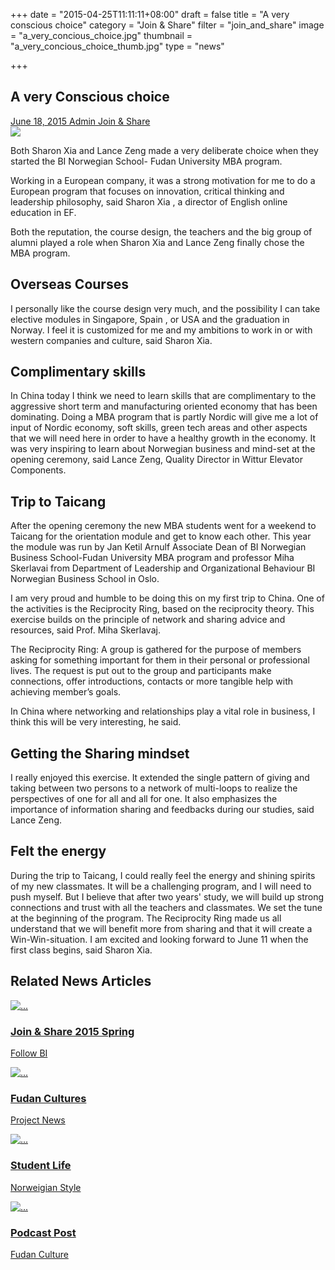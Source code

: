 +++
date = "2015-04-25T11:11:11+08:00"
draft = false
title = "A very conscious choice"
category = "Join & Share"
filter = "join_and_share"
image = "a_very_concious_choice.jpg"
thumbnail = "a_very_concious_choice_thumb.jpg"
type = "news"

+++
<div class="row">
  <div class="col-sm-8 col-sm-offset-2">
    <h2 class="title">A very Conscious choice</h2>
    <div class="toolbar">
      <a href="#">
        <i class="fa fa-calendar"></i>
        <span>June 18, 2015</span>
      </a>
      <a href="#">
        <i class="fa fa-user"></i>
        <span>Admin</span>
      </a>
      <a href="#">
        <i class="fa fa-star-o"></i>
        <span>Join & Share</span>
      </a>
      <span class='st_sharethis'></span>
      <span class='st_facebook'></span>
      <span class='st_twitter'></span>
      <span class='st_linkedin'></span>
      <span class='st_pinterest'></span>
      <span class='st_email'></span>
    </div>
  </div>
</div>
<div class="row">
  <div class="col-sm-8 col-sm-offset-2">
    <img class="img-responsive center-block img-rounded-half margin-20 " src="https://placeholdit.imgix.net/~text?txtsize=84&txt=900%C3%97600&w=900&h=600" />
  </div>
</div>
<div class="row">
  <div class="col-sm-8 col-sm-offset-2">
    <p>Both Sharon Xia and Lance Zeng made a very deliberate choice when they started the BI Norwegian School- Fudan University MBA program.</p>
    <p>Working in a European company, it was a strong motivation for me to do a European program that focuses on innovation, critical thinking and leadership philosophy, said Sharon Xia , a director of English online education in EF.</p>
    <p>Both the reputation, the course design, the teachers and the big group of alumni played a role when Sharon Xia and Lance Zeng finally chose the MBA program.</p>
    <h2>Overseas Courses</h2>
    <p>I personally like the course design very much, and the possibility I can take elective modules in Singapore, Spain , or USA and the graduation in Norway. I feel it is customized for me and my ambitions to work in or with western companies and culture, said Sharon Xia.</p>
    <h2>Complimentary skills</h2>
    <p>In China today I think we need to learn skills that are complimentary to the aggressive short term and manufacturing oriented economy that has been dominating. Doing a MBA program that is partly Nordic will give me a lot of input of Nordic economy, soft skills, green tech areas and other aspects that we will need here in order to have a healthy growth in the economy. It was very inspiring to learn about Norwegian business and mind-set at the opening ceremony, said Lance Zeng, Quality Director in Wittur Elevator Components.</p>
    <h2>Trip to Taicang</h2>
    <p>After the opening ceremony the new MBA students went for a weekend to Taicang for the orientation module and get to know each other. This year the module was run by Jan Ketil Arnulf Associate Dean of BI Norwegian Business School-Fudan University MBA program and professor Miha Skerlavai from Department of Leadership and Organizational Behaviour BI Norwegian Business School in Oslo.</p>
    <p>I am very proud and humble to be doing this on my first trip to China. One of the activities is the Reciprocity Ring, based on the reciprocity theory. This exercise builds on the principle of network and sharing advice and resources, said Prof. Miha Skerlavaj.</p>
    <p>The Reciprocity Ring: A group is gathered for the purpose of members asking for something important for them in their personal or professional lives. The request is put out to the group and participants make connections, offer introductions, contacts or more tangible help with achieving member’s goals.</p>
    <p>In China where networking and relationships play a vital role in business, I think this will be very interesting, he said.</p>
    <h2>Getting the Sharing mindset</h2>
    <p>I really enjoyed this exercise. It extended the single pattern of giving and taking between two persons to a network of multi-loops to realize the perspectives of one for all and all for one. It also emphasizes the importance of information sharing and feedbacks during our studies, said Lance Zeng. </p>
    <h2>Felt the energy</h2>
    <p>During the trip to Taicang, I could really feel the energy and shining spirits of my new classmates. It will be a challenging program, and I will need to push myself. But I believe that after two years' study, we will build up strong connections and trust with all the teachers and classmates. We set the tune at the beginning of the program. The Reciprocity Ring made us all understand that we will benefit more from sharing and that it will create a Win-Win-situation. I am excited and looking forward to June 11 when the first class begins, said Sharon Xia.</p>
  </div>
</div>
<div class="row">
  <div class="col-sm-12">
    <div class="page-header page-header-with-icon">
      <i class="fa fa-newspaper-o"></i>
      <h2>Related News Articles</h2>
    </div>
    <div class="row info-boxes">
      <div class="col-md-3 col-sm-6 col-xs-12 info-box portfolio-item">
        <a href="/news/join_and_share/">
          <div class="image-link">
            <i class="fa fa-search"></i>
            <img class="img-responsive img-rounded center-block" alt="..." width="..." height="..." src="http://placehold.it/800x800&amp;text=Big+image">
          </div>
          <h3 class="title">Join &amp; Share 2015 Spring</h3>
          <p class="category">Follow BI</p>
        </a>
      </div>
      <div class="col-md-3 col-sm-6 col-xs-12 info-box portfolio-item">
        <a href="/news/news_story/">
          <div class="image-link">
            <i class="fa fa-search"></i>
            <img class="img-responsive img-rounded center-block" alt="..." width="..." height="..." src="http://placehold.it/800x800&amp;text=Big+image">
          </div>
          <h3 class="title">Fudan Cultures</h3>
          <p class="category">Project News</p>
        </a>
      </div>
      <div class="col-md-3 col-sm-6 col-xs-12 info-box portfolio-item">
        <a href="/news/students/">
          <div class="image-link">
            <i class="fa fa-search"></i>
            <img class="img-responsive img-rounded center-block" alt="..." width="..." height="..." src="http://placehold.it/800x800&amp;text=Big+image">
          </div>
          <h3 class="title">Student Life</h3>
          <p class="category">Norweigian Style</p>
        </a>
      </div>
      <div class="col-md-3 col-sm-6 col-xs-12 info-box portfolio-item">
        <a href="/news/podcast/">
          <div class="image-link">
            <i class="fa fa-search"></i>
            <img class="img-responsive img-rounded center-block" alt="..." width="..." height="..." src="http://placehold.it/800x800&amp;text=Big+image">
          </div>
          <h3 class="title">Podcast Post</h3>
          <p class="category">Fudan Culture</p>
        </a>
      </div>
    </div>
  </div>
</div>